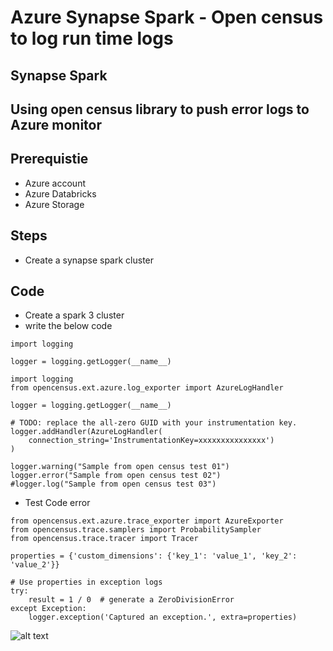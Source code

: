 # Azure Synapse Spark - Open census to log run time logs

## Synapse Spark

## Using open census library to push error logs to Azure monitor

## Prerequistie

- Azure account
- Azure Databricks
- Azure Storage

## Steps

- Create a synapse spark cluster

## Code

- Create a spark 3 cluster
- write the below code

```
import logging

logger = logging.getLogger(__name__)
```

```
import logging
from opencensus.ext.azure.log_exporter import AzureLogHandler

logger = logging.getLogger(__name__)
```

```
# TODO: replace the all-zero GUID with your instrumentation key.
logger.addHandler(AzureLogHandler(
    connection_string='InstrumentationKey=xxxxxxxxxxxxxxx')
)
```

```
logger.warning("Sample from open census test 01")
logger.error("Sample from open census test 02")
#logger.log("Sample from open census test 03")
```

- Test Code error

```
from opencensus.ext.azure.trace_exporter import AzureExporter
from opencensus.trace.samplers import ProbabilitySampler
from opencensus.trace.tracer import Tracer
```

```
properties = {'custom_dimensions': {'key_1': 'value_1', 'key_2': 'value_2'}}

# Use properties in exception logs
try:
    result = 1 / 0  # generate a ZeroDivisionError
except Exception:
    logger.exception('Captured an exception.', extra=properties)
```

![alt text](https://github.com/balakreshnan/Samples2021/blob/main/Synapseworkspace/images/opencensus2.jpg "Service Health")